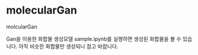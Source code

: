 # molecularGan
molcularGan

Gan을 이용한 화합물 생성모델
sample.ipynb를 실행하면 생성된 화합물을 볼 수 있습니다.
아직 비슷한 화합물만 생성되니 참고 바랍니다.
